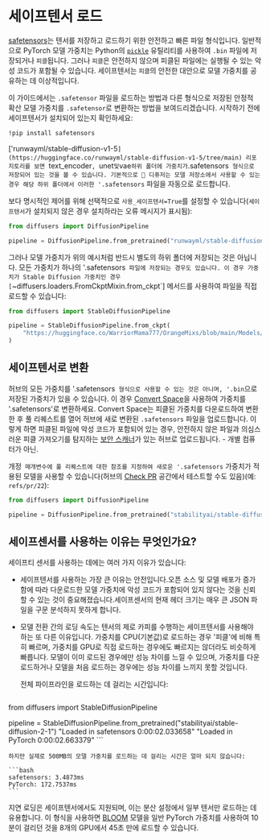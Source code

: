 # 세이프텐서 로드

[safetensors](https://github.com/huggingface/safetensors)는 텐서를 저장하고 로드하기 위한 안전하고 빠른 파일 형식입니다. 일반적으로 PyTorch 모델 가중치는 Python의 [`pickle`](https://docs.python.org/3/library/pickle.html) 유틸리티를 사용하여 `.bin` 파일에 저장되거나 `피클`됩니다. 그러나 `피클`은 안전하지 않으며 피클된 파일에는 실행될 수 있는 악성 코드가 포함될 수 있습니다. 세이프텐서는 `피클`의 안전한 대안으로 모델 가중치를 공유하는 데 이상적입니다.

이 가이드에서는 `.safetensor` 파일을 로드하는 방법과 다른 형식으로 저장된 안정적 확산 모델 가중치를 `.safetensor`로 변환하는 방법을 보여드리겠습니다. 시작하기 전에 세이프텐서가 설치되어 있는지 확인하세요:

```bash
!pip install safetensors
```

['runwayml/stable-diffusion-v1-5`] (https://huggingface.co/runwayml/stable-diffusion-v1-5/tree/main) 리포지토리를 보면 `text_encoder`, `unet` 및 `vae` 하위 폴더에 가중치가 `.safetensors` 형식으로 저장되어 있는 것을 볼 수 있습니다. 기본적으로 🤗 디퓨저는 모델 저장소에서 사용할 수 있는 경우 해당 하위 폴더에서 이러한 '.safetensors` 파일을 자동으로 로드합니다.

보다 명시적인 제어를 위해 선택적으로 `사용_세이프텐서=True`를 설정할 수 있습니다(`세이프텐서`가 설치되지 않은 경우 설치하라는 오류 메시지가 표시됨):

```py
from diffusers import DiffusionPipeline

pipeline = DiffusionPipeline.from_pretrained("runwayml/stable-diffusion-v1-5", use_safetensors=True)
```

그러나 모델 가중치가 위의 예시처럼 반드시 별도의 하위 폴더에 저장되는 것은 아닙니다. 모든 가중치가 하나의 '.safetensors` 파일에 저장되는 경우도 있습니다. 이 경우 가중치가 Stable Diffusion 가중치인 경우 [`~diffusers.loaders.FromCkptMixin.from_ckpt`] 메서드를 사용하여 파일을 직접 로드할 수 있습니다:

```py
from diffusers import StableDiffusionPipeline

pipeline = StableDiffusionPipeline.from_ckpt(
    "https://huggingface.co/WarriorMama777/OrangeMixs/blob/main/Models/AbyssOrangeMix/AbyssOrangeMix.safetensors"
)
```

## 세이프텐서로 변환

허브의 모든 가중치를 '.safetensors` 형식으로 사용할 수 있는 것은 아니며, '.bin`으로 저장된 가중치가 있을 수 있습니다. 이 경우 [Convert Space](https://huggingface.co/spaces/diffusers/convert)을 사용하여 가중치를 '.safetensors'로 변환하세요. Convert Space는 피클된 가중치를 다운로드하여 변환한 후 풀 리퀘스트를 열어 허브에 새로 변환된 `.safetensors` 파일을 업로드합니다. 이렇게 하면 피클된 파일에 악성 코드가 포함되어 있는 경우, 안전하지 않은 파일과 의심스러운 피클 가져오기를 탐지하는 [보안 스캐너](https://huggingface.co/docs/hub/security-pickle#hubs-security-scanner)가 있는 허브로 업로드됩니다. - 개별 컴퓨터가 아닌.

개정` 매개변수에 풀 리퀘스트에 대한 참조를 지정하여 새로운 '.safetensors` 가중치가 적용된 모델을 사용할 수 있습니다(허브의 [Check PR](https://huggingface.co/spaces/diffusers/check_pr) 공간에서 테스트할 수도 있음)(예: `refs/pr/22`):

```py
from diffusers import DiffusionPipeline

pipeline = DiffusionPipeline.from_pretrained("stabilityai/stable-diffusion-2-1", revision="refs/pr/22")
```

## 세이프센서를 사용하는 이유는 무엇인가요?

세이프티 센서를 사용하는 데에는 여러 가지 이유가 있습니다:

- 세이프텐서를 사용하는 가장 큰 이유는 안전입니다.오픈 소스 및 모델 배포가 증가함에 따라 다운로드한 모델 가중치에 악성 코드가 포함되어 있지 않다는 것을 신뢰할 수 있는 것이 중요해졌습니다.세이프센서의 현재 헤더 크기는 매우 큰 JSON 파일을 구문 분석하지 못하게 합니다.
- 모델 전환 간의 로딩 속도는 텐서의 제로 카피를 수행하는 세이프텐서를 사용해야 하는 또 다른 이유입니다. 가중치를 CPU(기본값)로 로드하는 경우 '피클'에 비해 특히 빠르며, 가중치를 GPU로 직접 로드하는 경우에도 빠르지는 않더라도 비슷하게 빠릅니다. 모델이 이미 로드된 경우에만 성능 차이를 느낄 수 있으며, 가중치를 다운로드하거나 모델을 처음 로드하는 경우에는 성능 차이를 느끼지 못할 것입니다.

	전체 파이프라인을 로드하는 데 걸리는 시간입니다:

	```py
 from diffusers import StableDiffusionPipeline

 pipeline = StableDiffusionPipeline.from_pretrained("stabilityai/stable-diffusion-2-1")
 "Loaded in safetensors 0:00:02.033658"
 "Loaded in PyTorch 0:00:02.663379"
	```

	하지만 실제로 500MB의 모델 가중치를 로드하는 데 걸리는 시간은 얼마 되지 않습니다:

	```bash
	safetensors: 3.4873ms
	PyTorch: 172.7537ms
	```

지연 로딩은 세이프텐서에서도 지원되며, 이는 분산 설정에서 일부 텐서만 로드하는 데 유용합니다. 이 형식을 사용하면 [BLOOM](https://huggingface.co/bigscience/bloom) 모델을 일반 PyTorch 가중치를 사용하여 10분이 걸리던 것을 8개의 GPU에서 45초 만에 로드할 수 있습니다.
